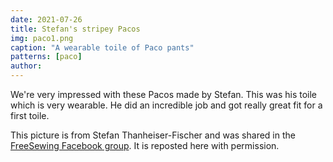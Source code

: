 ```yaml
---
date: 2021-07-26
title: Stefan's stripey Pacos
img: paco1.png
caption: "A wearable toile of Paco pants"
patterns: [paco]
author:
---
```


We're very impressed with these Pacos made by Stefan. This was his toile which is very wearable. He did an incredible job and got really great fit for a first toile.

<Note>

This picture is from Stefan Thanheiser-Fischer and was shared in the [FreeSewing Facebook group](https://www.facebook.com/groups/627769821272714). It is reposted here with permission.

</Note>
